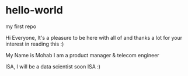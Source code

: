 # hello-world
my first repo

Hi Everyone,
It's a pleasure to be here with all of and thanks a lot for your interest in reading this :)

My Name is Mohab
I am a product manager & telecom engineer

ISA, I will be a data scientist soon ISA :)
